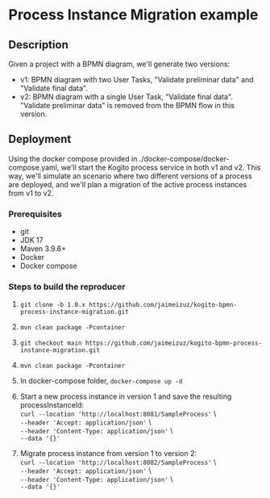 # Process Instance Migration example

## Description

Given a project with a BPMN diagram, we'll generate two versions:

* v1: BPMN diagram with two User Tasks, "Validate preliminar data" and "Validate final data".
* v2: BPMN diagram with a single User Task, "Validate final data". "Validate preliminar data" is removed from the BPMN flow in this version.

## Deployment
Using the docker compose provided in ./docker-compose/docker-compose.yaml, we'll start the Kogito process service in both v1 and v2. This way, we'll simulate an scenario where two different versions of a process are deployed, and we'll plan a migration of the active process instances from v1 to v2.


### Prerequisites
* git
* JDK 17
* Maven 3.9.6+
* Docker
* Docker compose

### Steps to build the reproducer

1. ``git clone -b 1.0.x https://github.com/jaimeizuz/kogito-bpmn-process-instance-migration.git``
   
2. ``mvn clean package -Pcontainer``
   
3. ``git checkout main https://github.com/jaimeizuz/kogito-bpmn-process-instance-migration.git``
   
4. ``mvn clean package -Pcontainer``
   
5.  In docker-compose folder, ``docker-compose up -d``

6. Start a new process instance in version 1 and save the resulting processInstanceId: \
``curl --location 'http://localhost:8081/SampleProcess'`` \\\
``--header 'Accept: application/json'`` \\\
``--header 'Content-Type: application/json'`` \\\
``--data '{}'``

7. Migrate process instance from version 1 to version 2: \
``curl --location 'http://localhost:8082/SampleProcess'`` \\\
``--header 'Accept: application/json'`` \\\
``--header 'Content-Type: application/json'`` \\\
``--data '{}'``


